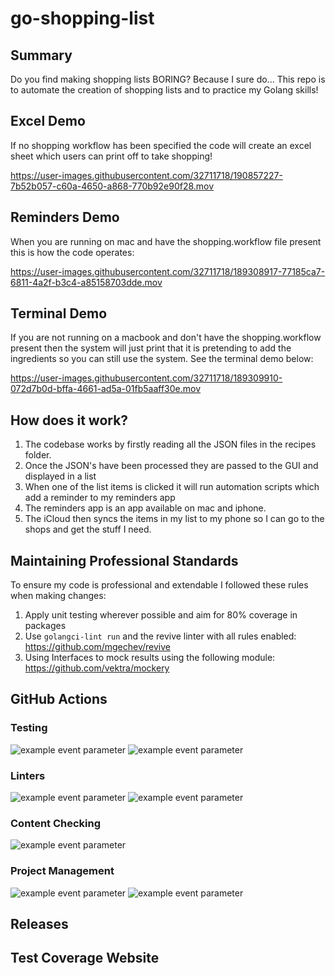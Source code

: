 # go-shopping-list

## Summary

Do you find making shopping lists BORING? Because I sure do... This repo is to automate the creation of shopping lists and to practice my Golang skills! 

## Excel Demo

If no shopping workflow has been specified the code will create an excel sheet which users can print off to take shopping!

https://user-images.githubusercontent.com/32711718/190857227-7b52b057-c60a-4650-a868-770b92e90f28.mov

## Reminders Demo

When you are running on mac and have the shopping.workflow file present this is how the code operates:

https://user-images.githubusercontent.com/32711718/189308917-77185ca7-6811-4a2f-b3c4-a85158703dde.mov

## Terminal Demo

If you are not running on a macbook and don't have the shopping.workflow present then the system will just print that it is pretending to add the ingredients so you can still use the system. See the terminal demo below:

https://user-images.githubusercontent.com/32711718/189309910-072d7b0d-bffa-4661-ad5a-01fb5aaff30e.mov

## How does it work? 

1. The codebase works by firstly reading all the JSON files in the recipes folder. 
2. Once the JSON's have been processed they are passed to the GUI and displayed in a list
3. When one of the list items is clicked it will run automation scripts which add a reminder to my reminders app
4. The reminders app is an app available on mac and iphone.
5. The iCloud then syncs the items in my list to my phone so I can go to the shops and get the stuff I need.

## Maintaining Professional Standards

To ensure my code is professional and extendable I followed these rules when making changes:

1. Apply unit testing wherever possible and aim for 80% coverage in packages
2. Use `golangci-lint run` and the revive linter with all rules enabled: https://github.com/mgechev/revive 
3. Using Interfaces to mock results using the following module: https://github.com/vektra/mockery 

## GitHub Actions

### Testing
![example event parameter](https://github.com/gowhale/go-shopping-list/actions/workflows/pkg-cov.yml/badge.svg?event=push)
![example event parameter](https://github.com/gowhale/go-shopping-list/actions/workflows/pages.yml/badge.svg?event=push)

### Linters
![example event parameter](https://github.com/gowhale/go-shopping-list/actions/workflows/revive.yml/badge.svg?event=push)
![example event parameter](https://github.com/gowhale/go-shopping-list/actions/workflows/golangci-lint.yml/badge.svg?event=push)

### Content Checking
![example event parameter](https://github.com/gowhale/go-shopping-list/actions/workflows/authenitcate.yml/badge.svg?event=push)

### Project Management
![example event parameter](https://github.com/gowhale/go-shopping-list/actions/workflows/issue.yml/badge.svg?event=push)
![example event parameter](https://github.com/gowhale/go-shopping-list/actions/workflows/cut-release.yml/badge.svg?event=push)

## Releases

## Test Coverage Website


